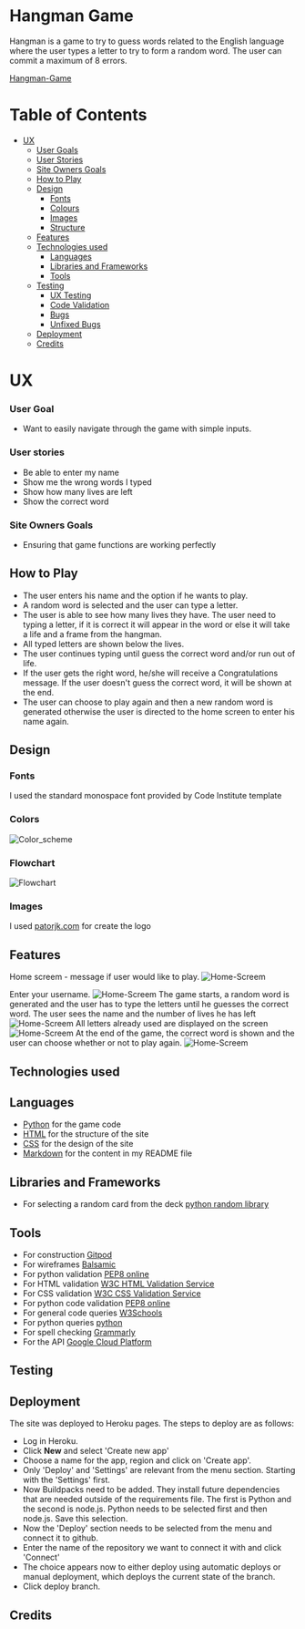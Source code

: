 # **Hangman Game**

Hangman is a game to try to guess words related to the English language where the user types a letter to try to form a random word. The user can commit a maximum of 8 errors.

[Hangman-Game](https://hangman-gamep3.herokuapp.com/)

# Table of Contents
* [UX](#ux "UX")
    * [User Goals](#user-goals "User Goals")
    * [User Stories](#user-stories "User Stories")
    * [Site Owners Goals](#site-owners-goals)
    * [How to Play](#how-to-play)
    * [Design](#design)
        * [Fonts](#fonts)
        * [Colours](#colours)
        * [Images](#images)
        * [Structure](#structure)
    * [Features](#Features)
    * [Technologies used](#technologies-used)
        * [Languages](#languages)
        * [Libraries and Frameworks](#libraries-and-frameworks)
        * [Tools](#tools)
    * [Testing](#testing)
        * [UX Testing](#ux-testing)
        * [Code Validation](#code-validation)
        * [Bugs](#bugs)
        * [Unfixed Bugs](#unfixed-bugs)
    * [Deployment](#deployment)
    * [Credits](#credits)
# UX 
### User Goal

- Want to easily navigate through the game with simple inputs.


### User stories
- Be able to enter my name
- Show me the wrong words I typed
- Show how many lives are left
- Show the correct word

### Site Owners Goals
- Ensuring that game functions are working perfectly

## How to Play
- The user enters his name and the option if he wants to play.
- A random word is selected and the user can type a letter.
- The user is able to  see how many lives they have. The user need to typing a letter, if it is correct it will appear in the word or else it will take a life and a frame from the hangman.
- All typed letters are shown below the lives.
- The user continues typing until guess the correct word and/or run out of life.
- If the user gets the right word, he/she will receive a Congratulations message. If the user doesn't guess the correct word, it will be shown at the end.
- The user can choose to play again and then a new random word is generated otherwise the user is directed to the home screen to enter his name again.

## Design 

### Fonts
I used the standard monospace font provided by Code Institute template

### Colors
![Color_scheme](doc/images/color_scheme.png)
### Flowchart
![Flowchart](doc/images/lucid.png)

### Images
I used [patorjk.com](https://patorjk.com/software/taag/#p=display&f=Stforek&t=Hangman) for create the logo

## Features
Home screem - message if user would like to play.
![Home-Screem](doc/images/1.png)

Enter your username.
![Home-Screem](doc/images/2.png)
The game starts, a random word is generated and the user has to type the letters until he guesses the correct word. The user sees the name and the number of lives he has left
![Home-Screem](doc/images/3.png)
All letters already used are displayed on the screen
![Home-Screem](doc/images/4.png)
At the end of the game, the correct word is shown and the user can choose whether or not to play again.
![Home-Screem](doc/images/5.png)

## Technologies used
## Languages
* [Python](https://en.wikipedia.org/wiki/Python_(programming_language) "Python") for the game code
* [HTML](https://en.wikipedia.org/wiki/HTML5 "HTML") for the structure of the site
* [CSS](https://en.wikipedia.org/wiki/CSS "CSS") for the design of the site
* [Markdown](https://en.wikipedia.org/wiki/Markdown) for the content in my README file

## Libraries and Frameworks

* For selecting a random card from the deck [python random library](https://docs.python.org/3/library/random.html?#module-random ".py random")


## Tools

* For construction [Gitpod](https://www.gitpod.io/ "Gitpod")
* For wireframes [Balsamic](https://balsamiq.com/wireframes/ "Balsamic")
* For python validation [PEP8 online](http://pep8online.com/ "PEP8")
* For HTML validation [W3C HTML Validation Service](https://validator.w3.org/ "W3C HTML")
* For CSS validation [W3C CSS Validation Service](https://jigsaw.w3.org/css-validator/ "W3C CSS")
* For python code validation [PEP8 online](http://pep8online.com/ "PEP8")
* For general code queries [W3Schools](https://www.w3schools.com/ "W3Schools")
* For python queries [python](https://www.python.org/ "py")
* For spell checking [Grammarly](https://chrome.google.com/webstore/detail/grammarly-for-chrome/kbfnbcaeplbcioakkpcpgfkobkghlhen/related?hl=en "Grammarly")
* For the API [Google Cloud Platform](https://en.wikipedia.org/wiki/Google_Cloud_Platform "GCP") 


## Testing

## Deployment
The site was deployed to Heroku pages. The steps to deploy are as follows:

- Log in Heroku.
- Click **New** and select 'Create new app'
- Choose a name for the app, region and click on 'Create app'.
- Only 'Deploy' and 'Settings' are relevant from the menu section. Starting with the 'Settings' first.
- Now Buildpacks need to be added. They install future dependencies that are needed outside of the requirements file. The first is Python and the second is node.js. Python needs to be selected first and then node.js. Save this selection.
- Now the 'Deploy' section needs to be selected from the menu and connect it to github.
- Enter the name of the repository we want to connect it with and click 'Connect'
- The choice appears now to either deploy using automatic deploys or manual deployment, which deploys the current state of the branch.
- Click deploy branch.

## Credits